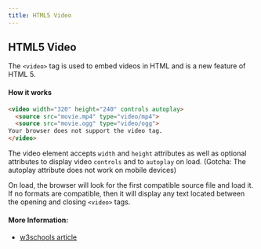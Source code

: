 ```yaml
---
title: HTML5 Video
---
```

## HTML5 Video
The `<video>` tag is used to embed videos in HTML and is a new feature of HTML 5.

#### How it works
```html
<video width="320" height="240" controls autoplay>
  <source src="movie.mp4" type="video/mp4">
  <source src="movie.ogg" type="video/ogg">
Your browser does not support the video tag.
</video>
```
The video element accepts `width` and `height` attributes as well as optional attributes to display video `controls` and to `autoplay` on load. (Gotcha: The autoplay attribute does not work on mobile devices)

On load, the browser will look for the first compatible source file and load it. If no formats are compatible, then it will display any text located between the opening and closing `<video>` tags.


#### More Information:
- [w3schools article](https://www.w3schools.com/html/html5_video.asp)
